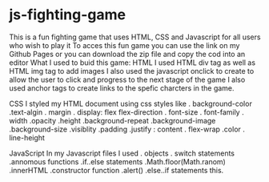 # js-fighting-game
This is a fun fighting game that uses HTML, CSS and Javascript for all users who wish to play it
To acces this fun game you can use the link on my Github Pages or  you can  download the zip file and copy the cod into an editor
What I used to buid this game:
HTML 
I used HTML div tag as well as HTML img tag to add images
I also used the javascript onclick to create to allow the user to click and progress to the next stage of the game
I also  used anchor tags to create links to the spefic charcters in the game.

CSS
I styled my HTML document using css styles like
. background-color
.text-algin
. margin
. display: flex
flex-direction
. font-size
. font-family
. width
.opacity
.height
.background-repeat
.background-image
.background-size
.visiblity
.padding
.justify : content
. flex-wrap
.color
. line-height

JavaScript
In my Javascript files  I used
. objects
. switch statements
.annomous functions
.if..else statements
.Math.floor(Math.ranom)
.innerHTML
.constructor function
.alert()
.else..if statements
this.



 
